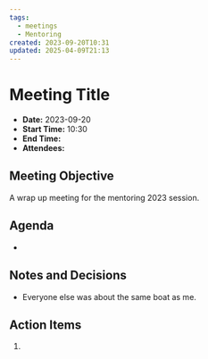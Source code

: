 ```yaml
---
tags:
  - meetings
  - Mentoring
created: 2023-09-20T10:31
updated: 2025-04-09T21:13
---
```

# Meeting Title
- **Date:** 2023-09-20
- **Start Time:** 10:30
- **End Time:**
- **Attendees:** 

## Meeting Objective
A wrap up meeting for the mentoring 2023 session.

## Agenda
- 

## Notes and Decisions
- Everyone else was about the same boat as me.

## Action Items
1.